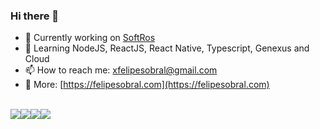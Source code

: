 ### Hi there 👋

- 🔭 Currently working on [SoftRos](https://www.linkedin.com/company/softros-informatica/)
- 🌱 Learning NodeJS, ReactJS, React Native, Typescript, Genexus and Cloud
- 📫 How to reach me: [xfelipesobral@gmail.com](mailto:xfelipesobral@gmail.com)
- 📝 More: [https://felipesobral.com](https://felipesobral.com)

</br>

<div style="display: flex">
  <a href="https://www.linkedin.com/in/felipesobralfs/" target="_BLANK"><img src="https://img.shields.io/badge/LinkedIn-000000?style=for-the-badge&logo=linkedin&logoColor=white" /></a>
  <a href="https://www.instagram.com/xfelipesobral/" target="_BLANK"><img src="https://img.shields.io/badge/Instagram-000000?style=for-the-badge&logo=instagram&logoColor=white" /></a>
  <a href="https://felipesobral.com" target="_BLANK"><img src="https://img.shields.io/badge/Medium-000000?style=for-the-badge&logo=Medium&logoColor=white" /></a>
  <a href="https://medium.com/@xfelipesobral" target="_BLANK"><img src="https://img.shields.io/badge/website-000000?style=for-the-badge&logo=About.me&logoColor=white" /></a>
</div>
